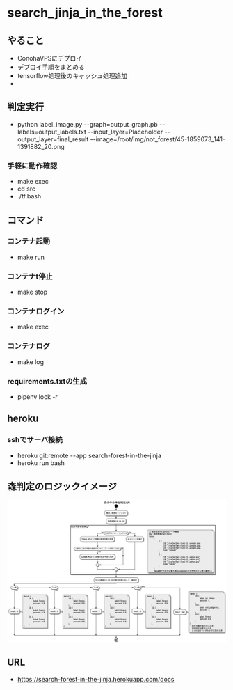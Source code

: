 # search_jinja_in_the_forest

## やること
- ConohaVPSにデプロイ
- デプロイ手順をまとめる
- tensorflow処理後のキャッシュ処理追加
- 

## 判定実行
- python label_image.py --graph=output_graph.pb --labels=output_labels.txt --input_layer=Placeholder --output_layer=final_result --image=/root/img/not_forest/45-1859073_141-1391882_20.png

### 手軽に動作確認
- make exec
- cd src
- ./tf.bash

## コマンド
### コンテナ起動
- make run

### コンテナt停止
- make stop

### コンテナログイン
- make exec

### コンテナログ
- make log

### requirements.txtの生成
- pipenv lock -r

## heroku

### sshでサーバ接続
- heroku git:remote --app search-forest-in-the-jinja
- heroku run bash

## 森判定のロジックイメージ
![森判定アクティビティ図](./doc/out/activity_diagram/森の中の神社判定API.png)

## URL
- https://search-forest-in-the-jinja.herokuapp.com/docs

